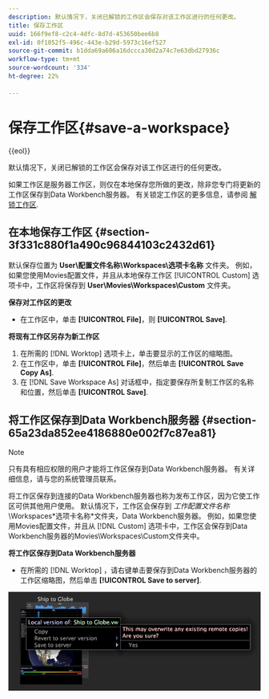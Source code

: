 ```yaml
---
description: 默认情况下，关闭已解锁的工作区会保存对该工作区进行的任何更改。
title: 保存工作区
uuid: 166f9ef8-c2c4-4dfc-8d7d-453650bee6b8
exl-id: 0f1052f5-496c-443e-b29d-5973c16ef527
source-git-commit: b1dda69a606a16dccca30d2a74c7e63dbd27936c
workflow-type: tm+mt
source-wordcount: '334'
ht-degree: 22%

---
```


# 保存工作区{#save-a-workspace}

{{eol}}

默认情况下，关闭已解锁的工作区会保存对该工作区进行的任何更改。

如果工作区是服务器工作区，则仅在本地保存您所做的更改，除非您专门将更新的工作区保存到Data Workbench服务器。 有关锁定工作区的更多信息，请参阅 [解锁工作区](../../../home/c-get-started/c-work-worksp/c-unlock-wksp.md#concept-18ada952aecf45c79a806b31b294023e).

## 在本地保存工作区 {#section-3f331c880f1a490c96844103c2432d61}

默认保存位置为 **User\配置文件名称\Workspaces\选项卡名称** 文件夹。 例如，如果您使用Movies配置文件，并且从本地保存工作区 [!UICONTROL Custom] 选项卡中，工作区将保存到 **User\Movies\Workspaces\Custom** 文件夹。

**保存对工作区的更改**

* 在工作区中，单击 **[!UICONTROL File]**，则 **[!UICONTROL Save]**.

**将现有工作区另存为新工作区**

1. 在所需的 [!DNL Worktop] 选项卡上，单击要显示的工作区的缩略图。
1. 在工作区中，单击 **[!UICONTROL File]**，然后单击 **[!UICONTROL Save Copy As]**.
1. 在 [!DNL Save Workspace As] 对话框中，指定要保存所复制工作区的名称和位置，然后单击 **[!UICONTROL Save]**.

## 将工作区保存到Data Workbench服务器 {#section-65a23da852ee4186880e002f7c87ea81}

>[!NOTE]
>
>只有具有相应权限的用户才能将工作区保存到Data Workbench服务器。 有关详细信息，请与您的系统管理员联系。

将工作区保存到连接的Data Workbench服务器也称为发布工作区，因为它使工作区可供其他用户使用。 默认情况下，工作区会保存到 *工作配置文件名称*\Workspaces\*选项卡名称*文件夹，Data Workbench服务器。 例如，如果您使用Movies配置文件，并且从 [!DNL Custom] 选项卡中，工作区会保存到Data Workbench服务器的Movies\Workspaces\Custom文件夹中。

**将工作区保存到Data Workbench服务器**

* 在所需的 [!DNL Worktop] ，请右键单击要保存到Data Workbench服务器的工作区缩略图，然后单击 **[!UICONTROL Save to server]**.

![](assets/mnu_workspaceManager_SaveToServerwksp.png)

